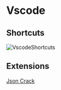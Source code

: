 # Vscode 


## Shortcuts 

![VscodeShortcuts](https://previews.dropbox.com/p/thumb/ABwyPx3-tbTXS3aQVN1HC55glZ6pXJaOk7qbrCDtHa3BLB0jv_AulWAtBmmhSQdU19ZeSjNd0SNXk_s9pIHXvyfm5F3ACUt77lZpFZL74olrpFogTDYXk_aCdBgA58c44VnLt_BKGAZMWtGHqUsqXTEy_4jX8sg-piN0-SWHFEPDFpZF4JBJeN02lKlUoeg51KGb5V93THrad1dcdep5rVSesGoxrustkqaP-rDNnkV3dx4DWJ3THkORDOf3zyv4_ywWlbu4YQagR2IqRbFaHI-AdlqAQzw0UXOEs1nDhyvgxX5-PEx6PDfkq7L110tURwKjeLx6CwlPlBSWXaaL8HXN4zsxklAGkTcvAAbR5j2L-yNKBCbFhvqqgLly2zr1w18/p.png)
## Extensions 

[Json Crack](https://marketplace.visualstudio.com/items?itemName=AykutSarac.jsoncrack-vscode)